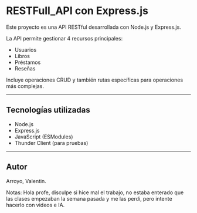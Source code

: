 # RESTFull_API con Express.js

Este proyecto es una API RESTful desarrollada con Node.js y Express.js.

La API permite gestionar 4 recursos principales:

- Usuarios
- Libros
- Préstamos
- Reseñas

Incluye operaciones CRUD y también rutas específicas para operaciones más complejas.

---

## Tecnologías utilizadas

- Node.js
- Express.js
- JavaScript (ESModules)
- Thunder Client (para pruebas)

---

## Autor

Arroyo, Valentin.

Notas: Hola profe, disculpe si hice mal el trabajo, no estaba enterado que las clases empezaban la semana pasada y me las perdi, pero intente hacerlo con videos e IA.
